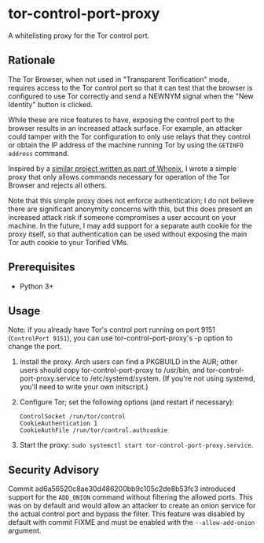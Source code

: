 # tor-control-port-proxy

A whitelisting proxy for the Tor control port.

## Rationale
The Tor Browser, when not used in "Transparent Torification" mode, requires
access to the Tor control port so that it can test that the browser is
configured to use Tor correctly and send a NEWNYM signal when the "New
Identity" button is clicked.

While these are nice features to have, exposing the control port to the browser
results in an increased attack surface. For example, an attacker could tamper
with the Tor configuration to only use relays that they control or obtain the
IP address of the machine running Tor by using the `GETINFO address` command.

Inspired by a [similar project written as part of
Whonix](https://www.whonix.org/wiki/Dev/Control_Port_Filter_Proxy), I wrote a
simple proxy that only allows commands necessary for operation of the Tor
Browser and rejects all others.

Note that this simple proxy does not enforce authentication; I do not believe
there are significant anonymity concerns with this, but this does present an
increased attack risk if someone compromises a user account on your machine. In
the future, I may add support for a separate auth cookie for the proxy itself,
so that authentication can be used without exposing the main Tor auth cookie
to your Torified VMs.

## Prerequisites
* Python 3+

## Usage
Note: if you already have Tor's control port running on port 9151
(`ControlPort 9151`), you can use tor-control-port-proxy's -p option to change
the port.

1. Install the proxy. Arch users can find a PKGBUILD in the AUR; other users
   should copy tor-control-port-proxy to /usr/bin, and
   tor-control-port-proxy.service to /etc/systemd/system. (If you're not using
   systemd, you'll need to write your own initscript.)

2. Configure Tor; set the following options (and restart if necessary):
   ```
   ControlSocket /run/tor/control
   CookieAuthentication 1
   CookieAuthFile /run/tor/control.authcookie
   ```

3. Start the proxy: `sudo systemctl start tor-control-port-proxy.service`.

## Security Advisory
Commit ad6a56520c8ae30d486200bb9c105c2de8b53fc3 introduced support for the
`ADD_ONION` command without filtering the allowed ports. This was on by default
and would allow an attacker to create an onion service for the actual control
port and bypass the filter. This feature was disabled by default with commit FIXME and
must be enabled with the `--allow-add-onion` argument.
